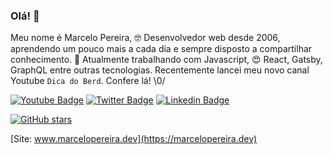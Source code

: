 ### Olá! 👋

Meu nome é Marcelo Pereira, 🤓 Desenvolvedor web desde 2006, aprendendo um pouco mais a cada dia e sempre disposto a compartilhar conhecimento. 💬 Atualmente trabalhando com Javascript, 😍 React, Gatsby, GraphQL entre outras tecnologias. Recentemente lancei meu novo canal Youtube ```Dica do Berd```. Confere lá! \0/

[![Youtube Badge](https://img.shields.io/badge/-Youtube-FF0000?style=flat-square&labelColor=FF0000&logo=youtube&logoColor=white&link=https://www.youtube.com/channel/UCjsX4DU9LnNYUC2366_wJkw?view_as=subscriber)](https://www.youtube.com/channel/UCjsX4DU9LnNYUC2366_wJkw?view_as=subscriber)
[![Twitter Badge](https://img.shields.io/badge/-Twitter-1ca0f1?style=flat-square&labelColor=1ca0f1&logo=twitter&logoColor=white&link=https://twitter.com/marcelopoars)](https://twitter.com/marcelopoars)
[![Linkedin Badge](https://img.shields.io/badge/-LinkedIn-blue?style=flat-square&logo=Linkedin&logoColor=white&link=https://www.linkedin.com/in/marcelopoars)](https://www.linkedin.com/in/marcelopoars)

[![GitHub stars](https://img.shields.io/github/stars/Naereen/StrapDown.js.svg?style=social&label=Star&maxAge=2592000)](https://GitHub.com/marcelopoars/StrapDown.js/stargazers/)


[Site: www.marcelopereira.dev](https://marcelopereira.dev)
